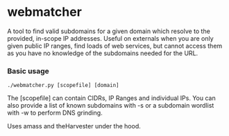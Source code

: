# webmatcher
A tool to find valid subdomains for a given domain which resolve to the provided, in-scope IP addresses. Useful on externals when you are only given public IP ranges, find loads of web services, but cannot access them as you have no knowledge of the subdomains needed for the URL.

### Basic usage
```
./webmatcher.py [scopefile] [domain]
```
The [scopefile] can contain CIDRs, IP Ranges and individual IPs.
You can also provide a list of known subdomains with -s or a subdomain wordlist with -w to perform DNS grinding.

Uses amass and theHarvester under the hood.
